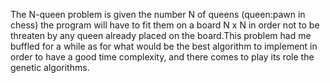The N-queen problem is given the number Ν of queens (queen:pawn in chess) the program will have to fit them on a board N x N
in order not to be threaten by any queen already placed on the board.This problem had me buffled for a while as for what would be
the best algorithm to implement in order to have a good time complexity, and there comes to play its role the genetic algorithms.
